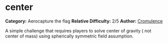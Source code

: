 # center

**Category:** Aerocapture the flag
**Relative Difficulty:** 2/5
**Author:** [Cromulence](https://cromulence.com/)

A simple challenge that requires players to solve center of gravity ( not center of mass) using spherically symmetric field assumption.

